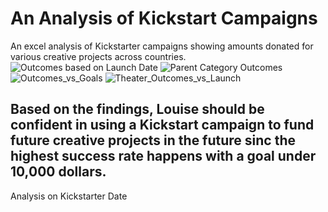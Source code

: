 # An Analysis of Kickstart Campaigns
An excel analysis of Kickstarter campaigns showing amounts donated for various creative projects across countries.
![Outcomes based on Launch Date](https://user-images.githubusercontent.com/88358771/132994507-b05f12e7-68d0-41d0-aa51-badfc488e1f6.png)
![Parent Category Outcomes](https://user-images.githubusercontent.com/88358771/132994529-22200ddd-b71d-4590-a7d4-541079d2c2e5.png)
![Outcomes_vs_Goals](https://user-images.githubusercontent.com/88358771/133000010-250ba31d-b004-4ec3-9436-d4bf7345b345.png)
![Theater_Outcomes_vs_Launch](https://user-images.githubusercontent.com/88358771/133000018-12f12a6f-2427-45c0-b52e-c3bd9206d0fb.png)

## Based on the findings, Louise should be confident in using a Kickstart campaign to fund future creative projects in the future sinc the highest success rate happens with a goal under 10,000 dollars. 


Analysis on Kickstarter Date

